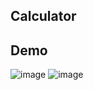 ## Calculator
## Demo
![image](https://github.com/user-attachments/assets/afd5bad5-c16b-47c1-95ad-dbbbc7a2df20)
![image](https://github.com/user-attachments/assets/fc67e16f-2ec1-4679-a577-df7c5a624c4f)
